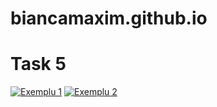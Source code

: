 # biancamaxim.github.io
# Task 5

[![Exemplu 1](https://img.shields.io/badge/Mozilla%20Exemplu%201-green)](exemplu1.html)
[![Exemplu 2](https://img.shields.io/badge/Mozilla%20Exemplu%201-green)](exemplu2.html)
